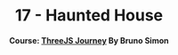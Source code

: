 <div align="center">

# 17 - Haunted House

#### Course: [ThreeJS Journey][course] By Bruno Simon

</div>
<!-----------------------------------{ Links }---------------------------------->

[course]: https://threejs-journey.com
